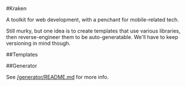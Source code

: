 #Kraken

A toolkit for web development, with a penchant for mobile-related tech.

Still murky, but one idea is to create templates that use various libraries, then reverse-engineer them to be auto-generatable. We'll have to keep versioning in mind though.

##Templates

##Generator

See [/generator/README.md](https://github.com/upstart/Kraken/blob/master/generator/README.md) for more info.
